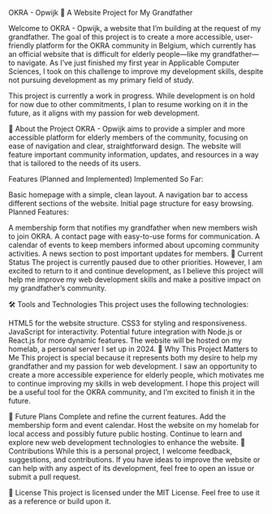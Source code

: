 OKRA - Opwijk 🌿
A Website Project for My Grandfather

Welcome to OKRA - Opwijk, a website that I’m building at the request of my grandfather. The goal of this project is to create a more accessible, user-friendly platform for the OKRA community in Belgium, which currently has an official website that is difficult for elderly people—like my grandfather—to navigate. As I’ve just finished my first year in Applicable Computer Sciences, I took on this challenge to improve my development skills, despite not pursuing development as my primary field of study.

This project is currently a work in progress. While development is on hold for now due to other commitments, I plan to resume working on it in the future, as it aligns with my passion for web development.

📖 About the Project
OKRA - Opwijk aims to provide a simpler and more accessible platform for elderly members of the community, focusing on ease of navigation and clear, straightforward design. The website will feature important community information, updates, and resources in a way that is tailored to the needs of its users.

Features (Planned and Implemented)
Implemented So Far:

Basic homepage with a simple, clean layout.
A navigation bar to access different sections of the website.
Initial page structure for easy browsing.
Planned Features:

A membership form that notifies my grandfather when new members wish to join OKRA.
A contact page with easy-to-use forms for communication.
A calendar of events to keep members informed about upcoming community activities.
A news section to post important updates for members.
🚧 Current Status
The project is currently paused due to other priorities. However, I am excited to return to it and continue development, as I believe this project will help me improve my web development skills and make a positive impact on my grandfather’s community.

🛠️ Tools and Technologies
This project uses the following technologies:

HTML5 for the website structure.
CSS3 for styling and responsiveness.
JavaScript for interactivity.
Potential future integration with Node.js or React.js for more dynamic features.
The website will be hosted on my homelab, a personal server I set up in 2024.
🙌 Why This Project Matters to Me
This project is special because it represents both my desire to help my grandfather and my passion for web development. I saw an opportunity to create a more accessible experience for elderly people, which motivates me to continue improving my skills in web development. I hope this project will be a useful tool for the OKRA community, and I’m excited to finish it in the future.

🚀 Future Plans
Complete and refine the current features.
Add the membership form and event calendar.
Host the website on my homelab for local access and possibly future public hosting.
Continue to learn and explore new web development technologies to enhance the website.
🤝 Contributions
While this is a personal project, I welcome feedback, suggestions, and contributions. If you have ideas to improve the website or can help with any aspect of its development, feel free to open an issue or submit a pull request.

📜 License
This project is licensed under the MIT License. Feel free to use it as a reference or build upon it.
